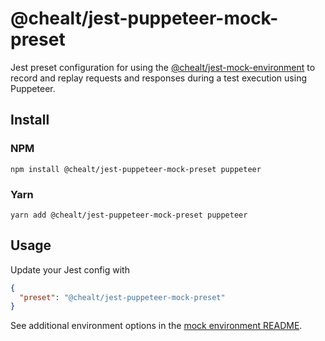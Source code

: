 # @chealt/jest-puppeteer-mock-preset

Jest preset configuration for using the [@chealt/jest-mock-environment](https://www.npmjs.com/package/@chealt/jest-mock-environment) to record and replay requests and responses during a test execution using Puppeteer.

## Install

### NPM

```
npm install @chealt/jest-puppeteer-mock-preset puppeteer
```

### Yarn

```
yarn add @chealt/jest-puppeteer-mock-preset puppeteer
```

## Usage

Update your Jest config with

```json
{
  "preset": "@chealt/jest-puppeteer-mock-preset"
}
```

See additional environment options in the [mock environment README](https://www.npmjs.com/package/@chealt/jest-mock-environment).
